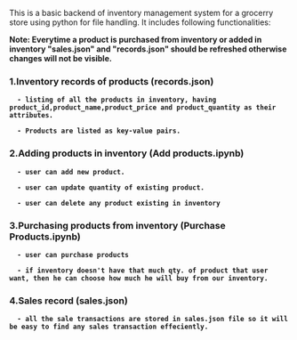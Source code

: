

This is a basic backend of inventory management system for a grocerry store using python for file handling. It includes following functionalities:

<b>Note: Everytime a product is purchased from inventory or added in inventory  "sales.json" and "records.json" should be refreshed otherwise changes will not be visible.<b/>

###  1.Inventory records of products (records.json)

      - listing of all the products in inventory, having product_id,product_name,product_price and product_quantity as their attributes.
      
      - Products are listed as key-value pairs.

###  2.Adding products in inventory (Add products.ipynb)

      - user can add new product.
      
      - user can update quantity of existing product.
      
      - user can delete any product existing in inventory
      
###  3.Purchasing products from inventory (Purchase Products.ipynb)

      - user can purchase products
      
      - if inventory doesn't have that much qty. of product that user want, then he can choose how much he will buy from our inventory.
   
###  4.Sales record (sales.json)

      - all the sale transactions are stored in sales.json file so it will be easy to find any sales transaction effeciently.
      
      
